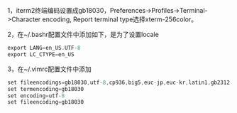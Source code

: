 1，iterm2终端编码设置成gb18030，Preferences->Profiles->Terminal->Character encoding, Report terminal type选择xterm-256color。

2，在~/.bashr配置文件中添加如下，是为了设置locale

```c
export LANG=en_US.UTF-8
export LC_CTYPE=en_US
```

3，在~/.vimrc配置文件中添加

```c
set fileencodings=gb18030,utf-8,cp936,big5,euc-jp,euc-kr,latin1,gb2312
set termencoding=gb18030
set encoding=utf-8
set fileencoding=gb18030
```
